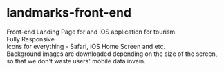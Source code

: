# landmarks-front-end
Front-end Landing Page for and iOS application for tourism.<br>
Fully Responsive<br>
Icons for everything - Safari, iOS Home Screen and etc.<br>
Background images are downloaded depending on the size of the screen, so that we don't waste users' mobile data invain.<br>
